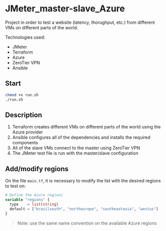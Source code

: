 # JMeter_master-slave_Azure

Project in order to test a website (latency, thorughput, etc.) from different VMs on different parts of the world.

Technologies used:
- JMeter
- Terraform
- Azure
- ZeroTier VPN
- Ansible

## Start

```bash
chmod +x run.sh
./run.sh
```

## Description

1. Terraform creates different VMs on different parts of the world using the Azure provider
2. Ansible configures all of the dependencies and installs the required components
3. All of the slave VMs connect to the master using ZeroTier VPN
4. The JMeter test file is run with the master/slave configuration



## Add/modify regions

On the file `main.tf`, it is necessary to modify the list with the desired regions to test on:
```terraform
# Define the Azure regions
variable "regions" {
  type    = list(string)
  default = ["brazilsouth", "northeurope", "southeastasia", "westus"]
}
```

> Note: use the same name convention on the available Azure regions

